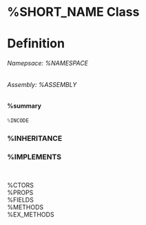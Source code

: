 # %SHORT_NAME Class
# Definition
<h6 class="title-sub">Namepsace: %NAMESPACE</h6>
<h6 class="title-sub">Assembly: %ASSEMBLY</h6>

#### %summary
```c#
%INCODE
```
### %INHERITANCE  
### %IMPLEMENTS

<br>

%CTORS  
%PROPS  
%FIELDS  
%METHODS  
%EX_METHODS  
